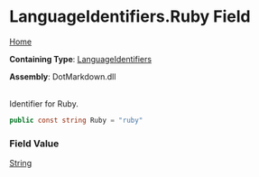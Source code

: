 # LanguageIdentifiers\.Ruby Field

[Home](../../../README.md)

**Containing Type**: [LanguageIdentifiers](../README.md)

**Assembly**: DotMarkdown\.dll

\
Identifier for Ruby\.

```csharp
public const string Ruby = "ruby"
```

### Field Value

[String](https://docs.microsoft.com/en-us/dotnet/api/system.string)

